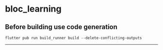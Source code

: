 # bloc_learning

## Before building use code generation

`flutter pub run build_runner build --delete-conflicting-outputs`


___


